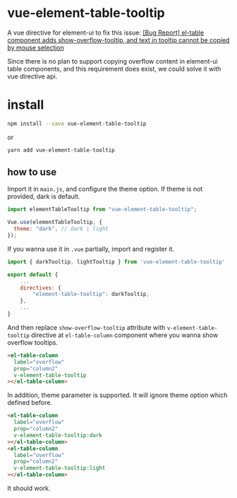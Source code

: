 # vue-element-table-tooltip

A vue directive for element-ui to fix this issue: [[Bug Report] el-table component adds show-overflow-tooltip, and text in tooltip cannot be copied by mouse selection](https://github.com/ElemeFE/element/issues/13916)

Since there is no plan to support copying overflow content in element-ui table components, and this requirement does exist, we could solve it with vue directive api.

# install

```bash
npm install --save vue-element-table-tooltip
```

or

```bash
yarn add vue-element-table-tooltip
```

## how to use

Import it in `main.js`, and configure the theme option. If theme is not provided, dark is default.

```js
import elementTableTooltip from "vue-element-table-tooltip";

Vue.use(elementTableTooltip, {
  theme: "dark", // dark | light
});
```

If you wanna use it in `.vue` partially, import and register it.

```js
import { darkTooltip, lightTooltip } from 'vue-element-table-tooltip'

export default {
	...
	directives: {
    	"element-table-tooltip": darkTooltip,
    },
    ...
}
```

And then replace `show-overflow-tooltip` attribute with `v-element-table-tooltip` directive at `el-table-column` component where you wanna show overflow tooltips.

```html
<el-table-column
  label="overflow"
  prop="column2"
  v-element-table-tooltip
></el-table-column>
```

In addition, theme parameter is supported. It will ignore theme option which defined before.

```html
<el-table-column
  label="overflow"
  prop="column2"
  v-element-table-tooltip:dark
></el-table-column>
<el-table-column
  label="overflow"
  prop="column2"
  v-element-table-tooltip:light
></el-table-column>
```

It should work.
